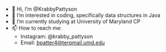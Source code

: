 - 👋 Hi, I’m @KrabbyPattyson
- 👀 I’m interested in coding, specifically data structures in Java
- 🌱 I’m currently studying at University of Maryland CP
- 📫 How to reach me:
  - Instagram: @krabby_pattyson
  - Email: bpatter4@terpmail.umd.edu

<!---
KrabbyPattyson/KrabbyPattyson is a ✨ special ✨ repository because its `README.md` (this file) appears on your GitHub profile.
You can click the Preview link to take a look at your changes.
--->
